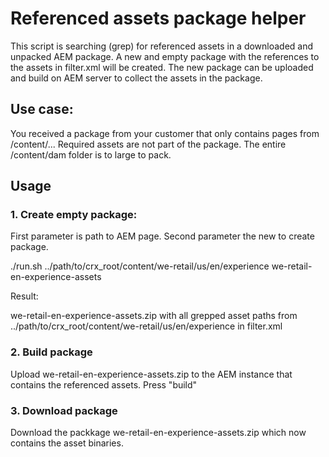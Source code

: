 # Referenced assets package helper

This script is searching (grep) for referenced assets in a downloaded and unpacked AEM package. A new and empty package with the references to the assets in filter.xml will be created. The new package can be uploaded and build on AEM server to collect the assets in the package.

## Use case: 

You received a package from your customer that only contains pages from /content/... Required assets are not part of the package. The entire /content/dam folder is to large to pack.

## Usage

### 1. Create empty package:

First parameter is path to AEM page. Second parameter the new to create package.

./run.sh ../path/to/crx_root/content/we-retail/us/en/experience we-retail-en-experience-assets

Result: 

we-retail-en-experience-assets.zip with all grepped asset paths from ../path/to/crx_root/content/we-retail/us/en/experience in filter.xml

### 2. Build package

Upload we-retail-en-experience-assets.zip to the AEM instance that contains the referenced assets. Press "build"

### 3. Download package

Download the packkage we-retail-en-experience-assets.zip which now contains the asset binaries.


